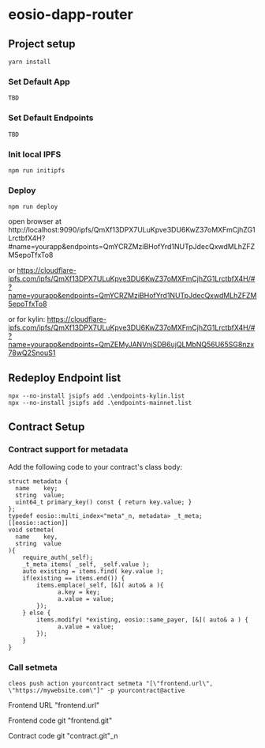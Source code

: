# eosio-dapp-router
## Project setup
```
yarn install
```
### Set Default App
```
TBD
```
### Set Default Endpoints
```
TBD
```
### Init local IPFS
```
npm run initipfs
```
### Deploy
```
npm run deploy
```
open browser at http://localhost:9090/ipfs/QmXf13DPX7ULuKpve3DU6KwZ37oMXFmCjhZG1LrctbfX4H?#name=yourapp&endpoints=QmYCRZMziBHofYrd1NUTpJdecQxwdMLhZFZM5epoTfxTo8

or https://cloudflare-ipfs.com/ipfs/QmXf13DPX7ULuKpve3DU6KwZ37oMXFmCjhZG1LrctbfX4H/#?name=yourapp&endpoints=QmYCRZMziBHofYrd1NUTpJdecQxwdMLhZFZM5epoTfxTo8

or for kylin: https://cloudflare-ipfs.com/ipfs/QmXf13DPX7ULuKpve3DU6KwZ37oMXFmCjhZG1LrctbfX4H/#?name=yourapp&endpoints=QmZEMyJANVnjSDB6ujQLMbNQ56U65SG8nzx78wQ2SnouS1
## Redeploy Endpoint list
```
npx --no-install jsipfs add .\endpoints-kylin.list
npx --no-install jsipfs add .\endpoints-mainnet.list
```
## Contract Setup
### Contract support for metadata
Add the following code to your contract's class body:
```
struct metadata { 
  name    key; 
  string  value; 
  uint64_t primary_key() const { return key.value; } 
}; 
typedef eosio::multi_index<"meta"_n, metadata> _t_meta; 
[[eosio::action]] 
void setmeta(
  name    key, 
  string  value 
){ 
    require_auth(_self); 
    _t_meta items( _self, _self.value ); 
    auto existing = items.find( key.value ); 
    if(existing == items.end()) { 
        items.emplace(_self, [&]( auto& a ){ 
              a.key = key; 
              a.value = value; 
        }); 
    } else { 
        items.modify( *existing, eosio::same_payer, [&]( auto& a ) { 
              a.value = value; 
        }); 
    } 
} 
```
### Call setmeta
```
cleos push action yourcontract setmeta "[\"frontend.url\", \"https://mywebsite.com\"]" -p yourcontract@active
```

Frontend URL "frontend.url"

Frontend code git "frontend.git"

Contract code git "contract.git"_n